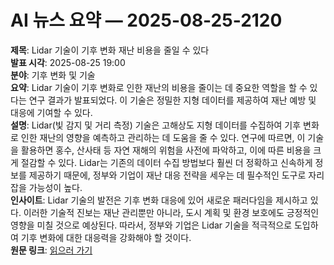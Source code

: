 # AI 뉴스 요약 — 2025-08-25-2120

**제목**: Lidar 기술이 기후 변화 재난 비용을 줄일 수 있다  
**발표 시각**: 2025-08-25 19:00  
**분야**: 기후 변화 및 기술  
**요약**: Lidar 기술이 기후 변화로 인한 재난의 비용을 줄이는 데 중요한 역할을 할 수 있다는 연구 결과가 발표되었다. 이 기술은 정밀한 지형 데이터를 제공하여 재난 예방 및 대응에 기여할 수 있다.  
**설명**: Lidar(빛 감지 및 거리 측정) 기술은 고해상도 지형 데이터를 수집하여 기후 변화로 인한 재난의 영향을 예측하고 관리하는 데 도움을 줄 수 있다. 연구에 따르면, 이 기술을 활용하면 홍수, 산사태 등 자연 재해의 위험을 사전에 파악하고, 이에 따른 비용을 크게 절감할 수 있다. Lidar는 기존의 데이터 수집 방법보다 훨씬 더 정확하고 신속하게 정보를 제공하기 때문에, 정부와 기업이 재난 대응 전략을 세우는 데 필수적인 도구로 자리잡을 가능성이 높다.  
**인사이트**: Lidar 기술의 발전은 기후 변화 대응에 있어 새로운 패러다임을 제시하고 있다. 이러한 기술적 진보는 재난 관리뿐만 아니라, 도시 계획 및 환경 보호에도 긍정적인 영향을 미칠 것으로 예상된다. 따라서, 정부와 기업은 Lidar 기술을 적극적으로 도입하여 기후 변화에 대한 대응력을 강화해야 할 것이다.  
**원문 링크**: [읽으러 가기](https://www.technologyreview.com/2025/08/25/1121450/lidar-climate-change-disasters-cost/)